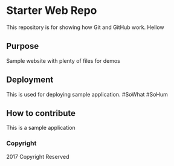 # Starter Web Repo

This repository is for showing how Git and GitHub work. Hellow

## Purpose

Sample website with plenty of files for demos

## Deployment

This is used for deploying sample application. #SoWhat #SoHum

## How to contribute

This is a sample application

### Copyright

2017 Copyright Reserved